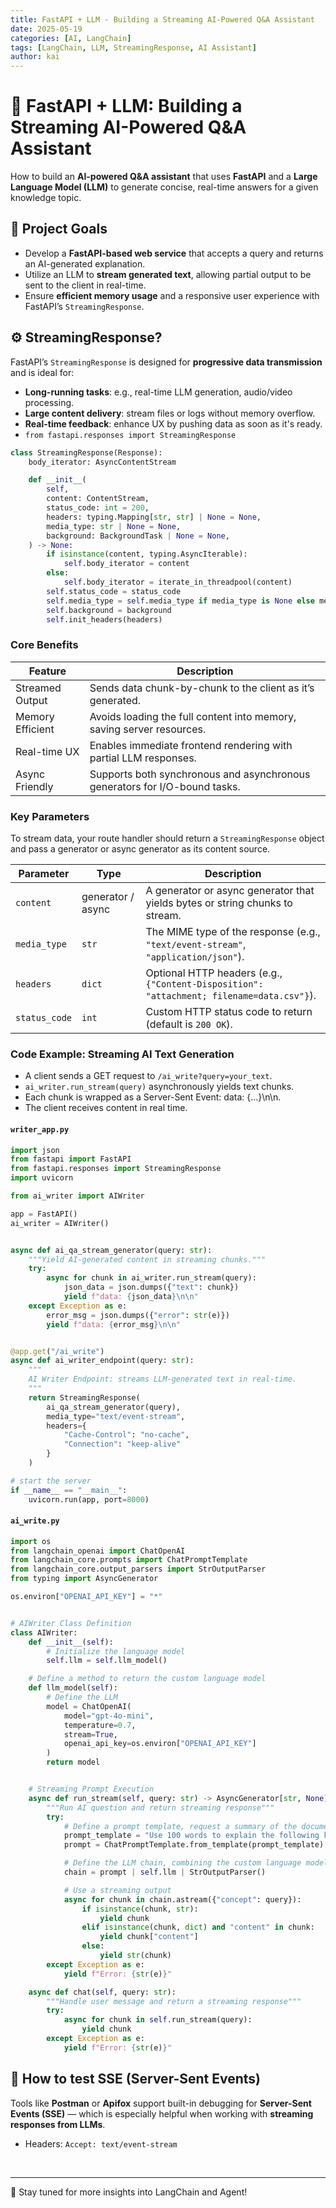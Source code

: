 ```yaml
---
title: FastAPI + LLM - Building a Streaming AI-Powered Q&A Assistant
date: 2025-05-19
categories: [AI, LangChain]
tags: [LangChain, LLM, StreamingResponse, AI Assistant]
author: kai
---
```


# 🚀 FastAPI + LLM: Building a Streaming AI-Powered Q&A Assistant

How to build an **AI-powered Q&A assistant** that uses **FastAPI** and a **Large Language Model (LLM)** to generate concise, real-time answers for a given knowledge topic.


## 📌 Project Goals

- Develop a **FastAPI-based web service** that accepts a query and returns an AI-generated explanation.
- Utilize an LLM to **stream generated text**, allowing partial output to be sent to the client in real-time.
- Ensure **efficient memory usage** and a responsive user experience with FastAPI’s `StreamingResponse`.


## ⚙️ StreamingResponse?

FastAPI’s `StreamingResponse` is designed for **progressive data transmission** and is ideal for:

- **Long-running tasks**: e.g., real-time LLM generation, audio/video processing.
- **Large content delivery**: stream files or logs without memory overflow.
- **Real-time feedback**: enhance UX by pushing data as soon as it's ready.
- `from fastapi.responses import StreamingResponse`

```python
class StreamingResponse(Response):
    body_iterator: AsyncContentStream

    def __init__(
        self,
        content: ContentStream,
        status_code: int = 200,
        headers: typing.Mapping[str, str] | None = None,
        media_type: str | None = None,
        background: BackgroundTask | None = None,
    ) -> None:
        if isinstance(content, typing.AsyncIterable):
            self.body_iterator = content
        else:
            self.body_iterator = iterate_in_threadpool(content)
        self.status_code = status_code
        self.media_type = self.media_type if media_type is None else media_type
        self.background = background
        self.init_headers(headers)
```

###  Core Benefits

| Feature           | Description                                                                 |
|-------------------|-----------------------------------------------------------------------------|
| Streamed Output | Sends data chunk-by-chunk to the client as it’s generated.                  |
| Memory Efficient | Avoids loading the full content into memory, saving server resources.       |
| Real-time UX     | Enables immediate frontend rendering with partial LLM responses.            |
| Async Friendly   | Supports both synchronous and asynchronous generators for I/O-bound tasks. |


###  Key Parameters
To stream data, your route handler should return a `StreamingResponse` object and pass a generator or async generator as its content source.

| **Parameter**   | **Type**              | **Description**                                                                 |
|-----------------|-----------------------|---------------------------------------------------------------------------------|
| `content`       | generator / async     | A generator or async generator that yields bytes or string chunks to stream.   |
| `media_type`    | `str`                 | The MIME type of the response (e.g., `"text/event-stream"`, `"application/json"`). |
| `headers`       | `dict`                | Optional HTTP headers (e.g., `{"Content-Disposition": "attachment; filename=data.csv"}`). |
| `status_code`   | `int`                 | Custom HTTP status code to return (default is `200 OK`).                        |

### Code Example: Streaming AI Text Generation
- A client sends a GET request to `/ai_write?query=your_text`.
- `ai_writer.run_stream(query)` asynchronously yields text chunks.
- Each chunk is wrapped as a Server-Sent Event: data: {...}\n\n.
- The client receives content in real time.

#### `writer_app.py`
```python
import json
from fastapi import FastAPI
from fastapi.responses import StreamingResponse
import uvicorn

from ai_writer import AIWriter

app = FastAPI()
ai_writer = AIWriter()


async def ai_qa_stream_generator(query: str):
    """Yield AI-generated content in streaming chunks."""
    try:
        async for chunk in ai_writer.run_stream(query):
            json_data = json.dumps({"text": chunk})
            yield f"data: {json_data}\n\n"
    except Exception as e:
        error_msg = json.dumps({"error": str(e)})
        yield f"data: {error_msg}\n\n"


@app.get("/ai_write")
async def ai_writer_endpoint(query: str):
    """
    AI Writer Endpoint: streams LLM-generated text in real-time.
    """
    return StreamingResponse(
        ai_qa_stream_generator(query),
        media_type="text/event-stream",
        headers={
            "Cache-Control": "no-cache",
            "Connection": "keep-alive"
        }
    )

# start the server
if __name__ == "__main__":
    uvicorn.run(app, port=8000)
```

#### `ai_write.py`

```python
import os
from langchain_openai import ChatOpenAI
from langchain_core.prompts import ChatPromptTemplate
from langchain_core.output_parsers import StrOutputParser
from typing import AsyncGenerator

os.environ["OPENAI_API_KEY"] = "*"  


# AIWriter Class Definition
class AIWriter:
    def __init__(self):
        # Initialize the language model
        self.llm = self.llm_model()

    # Define a method to return the custom language model
    def llm_model(self):
        # Define the LLM
        model = ChatOpenAI(
            model="gpt-4o-mini",
            temperature=0.7,
            stream=True, 
            openai_api_key=os.environ["OPENAI_API_KEY"]
        )
        return model


    # Streaming Prompt Execution
    async def run_stream(self, query: str) -> AsyncGenerator[str, None]:
        """Run AI question and return streaming response"""
        try:
            # Define a prompt template, request a summary of the document
            prompt_template = "Use 100 words to explain the following knowledge point or introduce:{concept}"
            prompt = ChatPromptTemplate.from_template(prompt_template)

            # Define the LLM chain, combining the custom language model and prompt
            chain = prompt | self.llm | StrOutputParser()

            # Use a streaming output
            async for chunk in chain.astream({"concept": query}):
                if isinstance(chunk, str):
                    yield chunk
                elif isinstance(chunk, dict) and "content" in chunk:
                    yield chunk["content"]
                else:
                    yield str(chunk)
        except Exception as e:
            yield f"Error: {str(e)}"

    async def chat(self, query: str):
        """Handle user message and return a streaming response"""
        try:
            async for chunk in self.run_stream(query):
                yield chunk
        except Exception as e:
            yield f"Error: {str(e)}"
```


## 🧪 How to test SSE (Server-Sent Events)
Tools like **Postman** or **Apifox** support built-in debugging for **Server-Sent Events (SSE)** — which is especially helpful when working with **streaming responses from LLMs**.

- Headers: `Accept: text/event-stream`




<br>




---

🚀 Stay tuned for more insights into LangChain and Agent!



